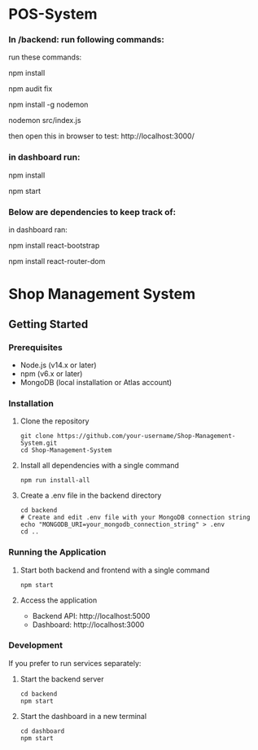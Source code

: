# POS-System

### In /backend: run following commands:

run these commands:

npm install

npm audit fix

npm install -g nodemon

nodemon src/index.js

then open this in browser to test: http://localhost:3000/

### in dashboard run:

npm install 

npm start

### Below are dependencies to keep track of:

in dashboard ran:

npm install react-bootstrap

npm install react-router-dom

# Shop Management System

## Getting Started

### Prerequisites
- Node.js (v14.x or later)
- npm (v6.x or later)
- MongoDB (local installation or Atlas account)

### Installation

1. Clone the repository
   ```
   git clone https://github.com/your-username/Shop-Management-System.git
   cd Shop-Management-System
   ```

2. Install all dependencies with a single command
   ```
   npm run install-all
   ```

3. Create a .env file in the backend directory
   ```
   cd backend
   # Create and edit .env file with your MongoDB connection string
   echo "MONGODB_URI=your_mongodb_connection_string" > .env
   cd ..
   ```

### Running the Application

1. Start both backend and frontend with a single command
   ```
   npm start
   ```

2. Access the application
   - Backend API: http://localhost:5000
   - Dashboard: http://localhost:3000

### Development

If you prefer to run services separately:

1. Start the backend server
   ```
   cd backend
   npm start
   ```

2. Start the dashboard in a new terminal
   ```
   cd dashboard
   npm start
   ```